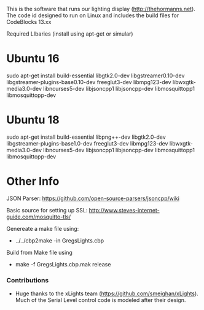 
This is the software that runs our lighting display (http://thehormanns.net).   The code id designed to run on Linux and includes the build files for CodeBlocks 13.xx

Required LIbaries (install using apt-get or simular)

# Ubuntu 16
sudo apt-get install build-essential libgtk2.0-dev libgstreamer0.10-dev libgstreamer-plugins-base0.10-dev freeglut3-dev libmpg123-dev libwxgtk-media3.0-dev libncurses5-dev libjsoncpp1 libjsoncpp-dev libmosquittopp1 libmosquittopp-dev

# Ubuntu 18
sudo apt-get install build-essential libpng++-dev libgtk2.0-dev libgstreamer-plugins-base1.0-dev freeglut3-dev libmpg123-dev libwxgtk-media3.0-dev libncurses5-dev libjsoncpp1 libjsoncpp-dev libmosquittopp1 libmosquittopp-dev


# Other Info
JSON Parser: https://github.com/open-source-parsers/jsoncpp/wiki

Basic source for setting up SSL: http://www.steves-internet-guide.com/mosquitto-tls/


Genereate a make file using: 
  * ../../cbp2make -in GregsLights.cbp 

Build from Make file using
  * make -f GregsLights.cbp.mak release


### Contributions ###

* Huge thanks to the xLights team (https://github.com/smeighan/xLights).  Much of the Serial Level control code is modeled after their design.
